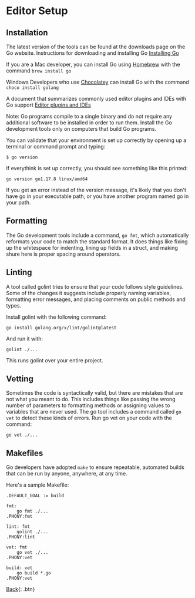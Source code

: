 # Editor Setup

## Installation

The latest version of the tools can be found at the downloads page on the Go website. Instructions for downloading and installing Go
[Installing Go](https://golang.org/dl)

If you are a Mac developer, you can install Go using [Homebrew](https://brew.sh) with the command  `brew install go`


Windows Developers who use [Chocolatey](https://chocolatey.org) can install Go with the command `choco install golang`

A document that summarizes commonly used editor plugins and IDEs with Go support
[Editor plugins and IDEs](https://go.dev/doc/editors.html)

Note: Go programs compile to a single binary and do not require any additional software to be installed in order to run them. Install the Go development tools only on computers that build Go programs.

You can validate that your environment is set up correctly by opening up a terminal or command prompt and typing:

 `$ go version`

If everythink is set up correctly, you should see something like this printed:

`go version go1.17.8 linux/amd64`

If you get an error instead of the version message, it's likely that you don't have go in your executable path, or you have another program named go in your path. 

## Formatting


The Go development tools include a command, `go fmt`, which automatically reformats your code to match the standard format. It does things like fixing up the whitespace for indenting, lining up fields in a struct, and making shure here is proper spacing around operators.

## Linting

A tool called golint tries to ensure that your code follows style guidelines. Some of the changes it suggests include properly naming variables, formatting error messages, and placing comments on public methods and types.

Install golint with the following command:

`go install golang.org/x/lint/golint@latest`

And run it with:

`golint ./...`

This runs golint over your entire project.

## Vetting

Sometimes the code is syntactically valid, but there are mistakes that are not what you meant to do. This includes things like passing the wrong number of parameters to formatting methods or assigning values to variables that are never used. The go tool includes a command called `go vet` to detect these kinds of errors. Run go vet on your code with the command:

`go vet ./...`


## Makefiles

Go developers have adopted `make` to ensure repeatable, automated builds that can be run by anyone, anywhere, at any time.

Here's a sample Makefile:

```
.DEFAULT_GOAL := build

fmt:
	go fmt ./...
.PHONY:fmt

lint: fmt
	golint ./...
.PHONY:lint

vet: fmt
	go vet ./...
.PHONY:vet

build: vet
	go build *.go
.PHONY:vet
```

[Back](README.md){: .btn}